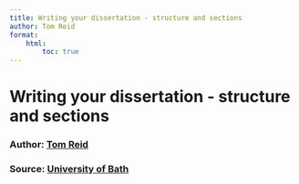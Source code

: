 ```yaml
---
title: Writing your dissertation - structure and sections
author: Tom Reid
format:
    html:
	    toc: true
---
```


# Writing your dissertation - structure and sections
### Author: [Tom Reid](https://blogs.bath.ac.uk/academic-and-employability-skills/author/mlstgr/)
### Source: [University of Bath](https://blogs.bath.ac.uk/academic-and-employability-skills/2020/07/07/writing-your-dissertations-structure-and-sections/)


